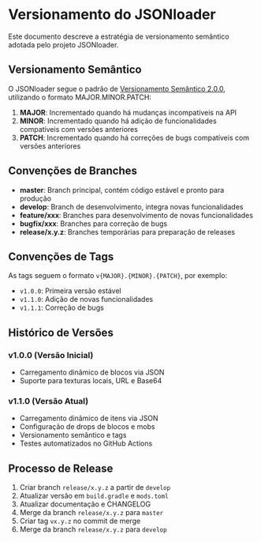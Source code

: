# Versionamento do JSONloader

Este documento descreve a estratégia de versionamento semântico adotada pelo projeto JSONloader.

## Versionamento Semântico

O JSONloader segue o padrão de [Versionamento Semântico 2.0.0](https://semver.org/lang/pt-BR/), utilizando o formato MAJOR.MINOR.PATCH:

1. **MAJOR**: Incrementado quando há mudanças incompatíveis na API
2. **MINOR**: Incrementado quando há adição de funcionalidades compatíveis com versões anteriores
3. **PATCH**: Incrementado quando há correções de bugs compatíveis com versões anteriores

## Convenções de Branches

- **master**: Branch principal, contém código estável e pronto para produção
- **develop**: Branch de desenvolvimento, integra novas funcionalidades
- **feature/xxx**: Branches para desenvolvimento de novas funcionalidades
- **bugfix/xxx**: Branches para correção de bugs
- **release/x.y.z**: Branches temporárias para preparação de releases

## Convenções de Tags

As tags seguem o formato `v{MAJOR}.{MINOR}.{PATCH}`, por exemplo:
- `v1.0.0`: Primeira versão estável
- `v1.1.0`: Adição de novas funcionalidades
- `v1.1.1`: Correção de bugs

## Histórico de Versões

### v1.0.0 (Versão Inicial)
- Carregamento dinâmico de blocos via JSON
- Suporte para texturas locais, URL e Base64

### v1.1.0 (Versão Atual)
- Carregamento dinâmico de itens via JSON
- Configuração de drops de blocos e mobs
- Versionamento semântico e tags
- Testes automatizados no GitHub Actions

## Processo de Release

1. Criar branch `release/x.y.z` a partir de `develop`
2. Atualizar versão em `build.gradle` e `mods.toml`
3. Atualizar documentação e CHANGELOG
4. Merge da branch `release/x.y.z` para `master`
5. Criar tag `vx.y.z` no commit de merge
6. Merge da branch `release/x.y.z` para `develop`
